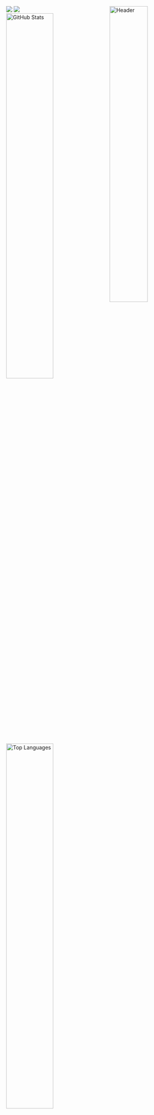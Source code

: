 <img src="https://readme-typing-svg.demolab.com?font=Fira+Code&size=30&color=F96E96&width=900&lines=Hello%2C+I'm+Tu.;+I'm+a+Software+Engineer." >
<img src="https://komarev.com/ghpvc/?username=doanphungtu" />
<img src="https://raw.githubusercontent.com/iampavangandhi/iampavangandhi/master/gifs/coder.gif" align="right" width="45%" alt="Header"/>
<img src="https://github-readme-stats.vercel.app/api?username=doanphungtu&show_icons=true&theme=dracula" alt="GitHub Stats" width="50%"/>
<img src="https://github-readme-stats.vercel.app/api/top-langs/?username=doanphungtu&layout=compact&theme=dracula" width="50%" alt="Top Languages"/>
